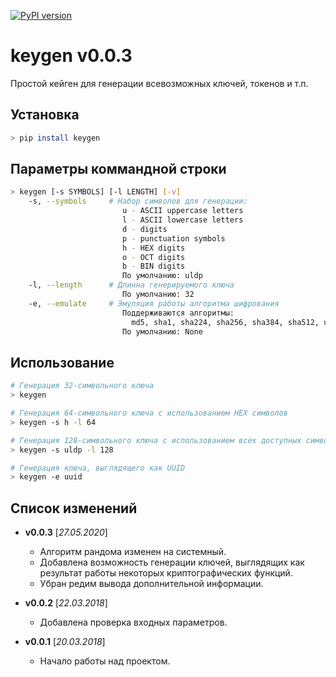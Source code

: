 [![PyPI version](https://badge.fury.io/py/keygen.svg)](https://badge.fury.io/py/keygen)

keygen v0.0.3
======================================

Простой кейген для генерации всевозможных ключей, токенов и т.п.

Установка
--------------------------------------
```bash
> pip install keygen
```

Параметры коммандной строки
--------------------------------------
```bash
> keygen [-s SYMBOLS] [-l LENGTH] [-v]
    -s, --symbols     # Набор символов для генерации:
                         u - ASCII uppercase letters
                         l - ASCII lowercase letters
                         d - digits
                         p - punctuation symbols
                         h - HEX digits
                         o - OCT digits
                         b - BIN digits
                         По умолчанию: uldp
    -l, --length      # Длинна генерируемого ключа
                         По умолчанию: 32
    -e, --emulate     # Эмуляция работы алгоритма шифрования
                         Поддерживаются алгоритмы:
                           md5, sha1, sha224, sha256, sha384, sha512, uuid
                         По умолчанию: None
```

Использование
--------------------------------------
```bash
# Генерация 32-символьного ключа
> keygen

# Генерация 64-символьного ключа с использованием HEX символов
> keygen -s h -l 64

# Генерация 128-символьного ключа с использованием всех доступных символов
> keygen -s uldp -l 128

# Генерация ключа, выглядящего как UUID 
> keygen -e uuid
```

Список изменений
--------------------------------------
* **v0.0.3** \[_27.05.2020_\]

    - Алгоритм рандома изменен на системный.
    - Добавлена возможность генерации ключей, выглядящих как результат работы некоторых криптографических функций.
    - Убран редим вывода дополнительной информации.
    
* **v0.0.2** \[_22.03.2018_\]

    - Добавлена проверка входных параметров.
    
* **v0.0.1** \[_20.03.2018_\]

    - Начало работы над проектом.